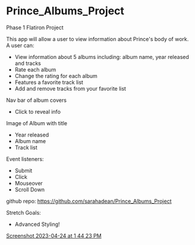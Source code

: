 # Prince_Albums_Project

Phase 1 Flatiron Project

This app will allow a user to view information about Prince's body of work. A user can:
- View information about 5 albums including: album name, year released and tracks
- Rate each album
- Change the rating for each album
- Features a favorite track list
- Add and remove tracks from your favorite list

Nav bar of album covers
- Click to reveal info

Image of Album with title
- Year released
- Album name
- Track list

Event listeners:
- Submit
- Click
- Mouseover
- Scroll Down

github repo:
https://github.com/sarahadean/Prince_Albums_Project

Stretch Goals:
- Advanced Styling!

[Screenshot 2023-04-24 at 1 44 23 PM](https://user-images.githubusercontent.com/128323898/234105524-26be1eb2-ca65-4658-bdce-62bbad063c3e.png)
